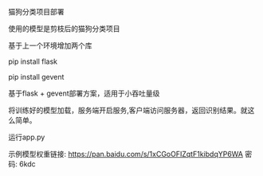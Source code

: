 猫狗分类项目部署

使用的模型是剪枝后的猫狗分类项目

基于上一个环境增加两个库

pip install flask

pip install gevent



基于flask + gevent部署方案，适用于小吞吐量级

将训练好的模型加载，服务端开启服务,客户端访问服务器，返回识别结果。就这么简单。

运行app.py

示例模型权重链接: https://pan.baidu.com/s/1xCGoOFIZqtF1kibdqYP6WA  密码: 6kdc


